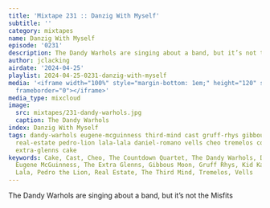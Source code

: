 ```yaml
---
title: 'Mixtape 231 :: Danzig With Myself'
subtitle: ''
category: mixtapes
name: Danzig With Myself
episode: '0231'
description: The Dandy Warhols are singing about a band, but it’s not the Misfits
author: jclacking
airdate: '2024-04-25'
playlist: 2024-04-25-0231-danzig-with-myself
media: '<iframe width="100%" style="margin-bottom: 1em;" height="120" src="https://www.mixcloud.com/widget/iframe/?feed=%2Flouderthanwar%2Fthe-mixtape-231-danzig-with-myself-2024-04-25%2F&hide_artwork=1&hide_cover=1&light=1"
  frameborder="0"></iframe>'
media_type: mixcloud
image:
  src: mixtapes/231-dandy-warhols.jpg
  caption: The Dandy Warhols
index: Danzig With Myself
tags: dandy-warhols eugene-mcguinness third-mind cast gruff-rhys gibbous-moon kid-kapichi
  real-estate pedro-lion lala-lala daniel-romano vells cheo tremelos countdown-quartet
  extra-glenns cake
keywords: Cake, Cast, Cheo, The Countdown Quartet, The Dandy Warhols, Daniel Romano,
  Eugene McGuinness, The Extra Glenns, Gibbous Moon, Gruff Rhys, Kid Kapichi, Lala
  Lala, Pedro the Lion, Real Estate, The Third Mind, Tremelos, Vells
---
```

The Dandy Warhols are singing about a band, but it’s not the Misfits
